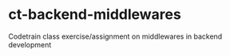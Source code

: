 # ct-backend-middlewares
 Codetrain class exercise/assignment on middlewares in backend development
